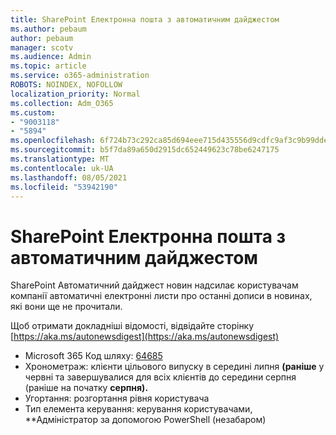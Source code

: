 ```yaml
---
title: SharePoint Електронна пошта з автоматичним дайджестом
ms.author: pebaum
author: pebaum
manager: scotv
ms.audience: Admin
ms.topic: article
ms.service: o365-administration
ROBOTS: NOINDEX, NOFOLLOW
localization_priority: Normal
ms.collection: Adm_O365
ms.custom:
- "9003118"
- "5894"
ms.openlocfilehash: 6f724b73c292ca85d694eee715d435556d9cdfc9af3c9b99ddea1e094f3d16a8
ms.sourcegitcommit: b5f7da89a650d2915dc652449623c78be6247175
ms.translationtype: MT
ms.contentlocale: uk-UA
ms.lasthandoff: 08/05/2021
ms.locfileid: "53942190"
---
```

# <a name="sharepoint-auto-digest-email"></a>SharePoint Електронна пошта з автоматичним дайджестом

SharePoint Автоматичний дайджест новин надсилає користувачам компанії автоматичні електронні листи про останні дописи в новинах, які вони ще не прочитали.

Щоб отримати докладніші відомості, відвідайте сторінку [https://aka.ms/autonewsdigest](https://aka.ms/autonewsdigest)

- Microsoft 365 Код шляху: [64685](https://www.microsoft.com/microsoft-365/roadmap?filters=&featureid=64685)
- Хронометраж: клієнти цільового випуску в середині липня **(раніше** у червні та завершувалися для всіх клієнтів до середини серпня (раніше на початку **серпня).**
- Угортання: розгортання рівня користувача
- Тип елемента керування: керування користувачами, **Адміністратор за допомогою PowerShell (незабаром)
